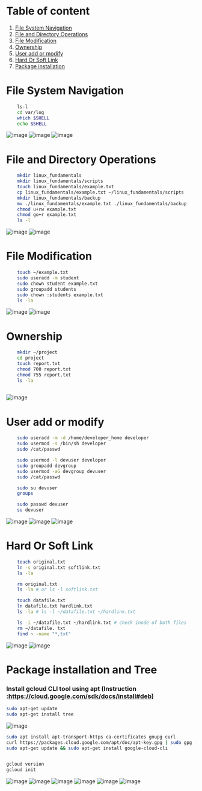


# Table of content
1. [File System Navigation](#file-system-navigation)
2. [File and Directory Operations](#file-and-directory-operations)
3. [File Modification](#file-modification)
4. [Ownership](#ownership)
5. [User add or modify](#user-add-or-modify)
6. [Hard Or Soft Link](#hard-or-soft-link)
7. [Package installation](#package-installation)

# File System Navigation

```sh
    ls-l
    cd var/log
    which $SHELL
    echo $SHELL
```
![image](./ss/1-1.png)
![image](./ss/1-2.png)
![image](./ss/1-3.png)


# File and Directory Operations

```sh
    mkdir linux_fundamentals
    mkdir linux_fundamentals/scripts
    touch linux_fundamentals/example.txt
    cp linux_fundamentals/example.txt ~/linux_fundamentals/scripts
    mkdir linux_fundamentals/backup
    mv ./linux_fundamentals/example.txt ./linux_fundamentals/backup
    chmod u+rw example.txt
    chmod go+r example.txt
    ls -l
```
![image](./ss/2-1.png)
![image](./ss/2-2.png)


# File Modification

```sh
    touch ~/example.txt
    sudo useradd -m student
    sudo chown student example.txt
    sudo groupadd students
    sudo chown :students example.txt
    ls -la 

```
![image](./ss/3-1.png)
![image](./ss/3-2.png)


# Ownership

```sh
    mkdir ~/project
    cd project
    touch report.txt
    chmod 700 report.txt
    chmod 755 report.txt
    ls -la
    
```
![image](./ss/4-1.png)



# User add or modify

```sh
    sudo useradd -m -d /home/developer_home developer
    sudo usermod -s /bin/sh developer
    sudo /cat/passwd
```

```sh
    sudo usermod -l devuser developer
    sudo groupadd devgroup
    sudo usermod -aG devgroup devuser
    sudo /cat/passwd

    sudo su devuser
    groups
```


```sh
    sudo passwd devuser
    su devuser    
```

![image](./ss/5-1.png)
![image](./ss/5-2.png)
![image](./ss/5-3.png)



# Hard Or Soft Link


```sh
    touch original.txt
    ln -s original.txt softlink.txt
    ls -la

    rm original.txt
    ls -la # or ls -l softlink.txt   
```

```sh
    touch datafile.txt
    ln datafile.txt hardlink.txt
    ls -la # ls -l ~/datafile.txt ~/hardlink.txt
```
```sh
    ls -i ~/datafile.txt ~/hardlink.txt # check inode of both files
    rm ~/datafile. txt
    find ~ -name "*,txt"
```

![image](./ss/6-1.png)
![image](./ss/6-2.png)




# Package installation and Tree
### Install gcloud CLI tool using apt (Instruction :https://cloud.google.com/sdk/docs/install#deb)

```sh
sudo apt-get update
sudo apt-get install tree
```

![image](./ss/7-1.png)


```sh
sudo apt install apt-transport-https ca-certificates gnupg curl
curl https://packages.cloud.google.com/apt/doc/apt-key.gpg | sudo gpg --dearmor -o /usr/share/keyrings/cloud.google.gpg
sudo apt-get update && sudo apt-get install google-cloud-cli


gcloud version
gcloud init
```
![image](./ss/7-2.png)
![image](./ss/7-3.png)
![image](./ss/7-4.png)
![image](./ss/7-5.png)
![image](./ss/7-6.png)
![image](./ss/7-7.png)






